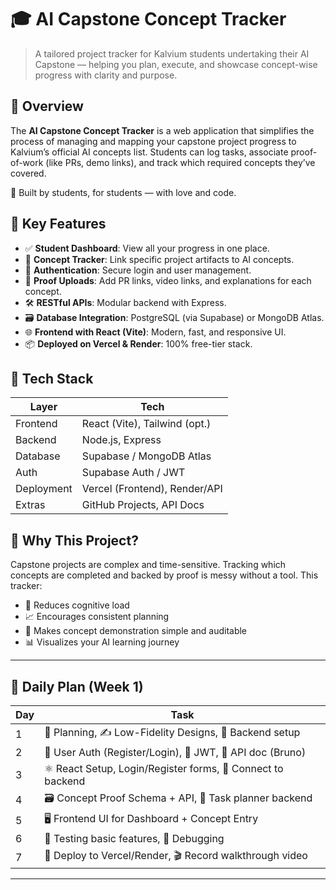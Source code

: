 # 🎓 AI Capstone Concept Tracker

> A tailored project tracker for Kalvium students undertaking their AI Capstone — helping you plan, execute, and showcase concept-wise progress with clarity and purpose.




## 🚀 Overview

The **AI Capstone Concept Tracker** is a web application that simplifies the process of managing and mapping your capstone project progress to Kalvium’s official AI concepts list. Students can log tasks, associate proof-of-work (like PRs, demo links), and track which required concepts they’ve covered.

🎯 Built by students, for students — with love and code.




## 🎯 Key Features

- ✅ **Student Dashboard**: View all your progress in one place.
- 🔖 **Concept Tracker**: Link specific project artifacts to AI concepts.
- 🔐 **Authentication**: Secure login and user management.
- 🧾 **Proof Uploads**: Add PR links, video links, and explanations for each concept.
- 🛠️ **RESTful APIs**: Modular backend with Express.
- 🗃️ **Database Integration**: PostgreSQL (via Supabase) or MongoDB Atlas.
- 🌐 **Frontend with React (Vite)**: Modern, fast, and responsive UI.
- 📦 **Deployed on Vercel & Render**: 100% free-tier stack.




## 🧩 Tech Stack

| Layer        | Tech                          |
| ------------ | ----------------------------- |
| Frontend     | React (Vite), Tailwind (opt.) |
| Backend      | Node.js, Express              |
| Database     | Supabase / MongoDB Atlas      |
| Auth         | Supabase Auth / JWT           |
| Deployment   | Vercel (Frontend), Render/API |
| Extras       | GitHub Projects, API Docs     |





## 📌 Why This Project?

Capstone projects are complex and time-sensitive. Tracking which concepts are completed and backed by proof is messy without a tool. This tracker:

- 🧠 Reduces cognitive load
- 📈 Encourages consistent planning
- 🧾 Makes concept demonstration simple and auditable
- 📊 Visualizes your AI learning journey








---

## 📅 Daily Plan (Week 1)

| Day | Task                                                                 |
|-----|----------------------------------------------------------------------|
| 1   | 🧠 Planning, ✍️ Low-Fidelity Designs, 🧱 Backend setup               |
| 2   | 🔐 User Auth (Register/Login), 🧾 JWT, 🧠 API doc (Bruno)            |
| 3   | ⚛️ React Setup, Login/Register forms, 📡 Connect to backend         |
| 4   | 🗃️ Concept Proof Schema + API, 🧩 Task planner backend              |
| 5   | 🖥️ Frontend UI for Dashboard + Concept Entry                        |
| 6   | 🧪 Testing basic features, 🐞 Debugging                              |
| 7   | 🚀 Deploy to Vercel/Render, 🎬 Record walkthrough video             |

---
